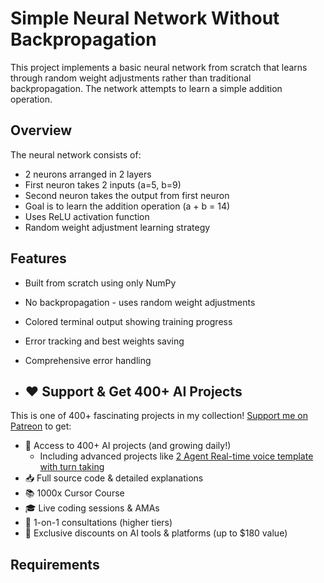 # Simple Neural Network Without Backpropagation

This project implements a basic neural network from scratch that learns through random weight adjustments rather than traditional backpropagation. The network attempts to learn a simple addition operation.

## Overview

The neural network consists of:
- 2 neurons arranged in 2 layers
- First neuron takes 2 inputs (a=5, b=9)
- Second neuron takes the output from first neuron
- Goal is to learn the addition operation (a + b = 14)
- Uses ReLU activation function
- Random weight adjustment learning strategy

## Features

- Built from scratch using only NumPy
- No backpropagation - uses random weight adjustments
- Colored terminal output showing training progress
- Error tracking and best weights saving
- Comprehensive error handling

- ## ❤️ Support & Get 400+ AI Projects

This is one of 400+ fascinating projects in my collection! [Support me on Patreon](https://www.patreon.com/c/echohive42/membership) to get:

- 🎯 Access to 400+ AI projects (and growing daily!)
  - Including advanced projects like [2 Agent Real-time voice template with turn taking](https://www.patreon.com/posts/2-agent-real-you-118330397)
- 📥 Full source code & detailed explanations
- 📚 1000x Cursor Course
- 🎓 Live coding sessions & AMAs
- 💬 1-on-1 consultations (higher tiers)
- 🎁 Exclusive discounts on AI tools & platforms (up to $180 value)


## Requirements 
